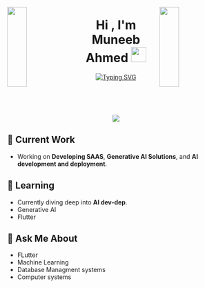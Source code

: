 
<img align="left" src="https://onlinegiftools.com/images/examples-onlinegiftools/sub-zero-mk-without-background.gif" width="30%" height="185pt" style="display:inline;"><img align="right" src="https://media.giphy.com/media/v1.Y2lkPTc5MGI3NjExdmM2cDFpMHgwdm12MnA2ZmJqYmFnYmRwdjl6NW0yMjJoYjJ0M3B0OCZlcD12MV9pbnRlcm5hbF9naWZfYnlfaWQmY3Q9cw/niZOE6XDPWZtvgy5mS/giphy.gif" width="30%" height="185pt" style="display:inline;" >


<h1 align="center">Hi , I'm Muneeb Ahmed <img src="https://media.giphy.com/media/hvRJCLFzcasrR4ia7z/giphy.gif" width="35"></h1>
<p align="center">
<a href="https://git.io/typing-svg"><img src="https://readme-typing-svg.demolab.com?font=Pixelify+Sans&size=50&duration=3500&pause=500&color=5BFB39B8&center=true&vCenter=true&width=900&lines=Passionate+problem+solver;Development+Buff" alt="Typing SVG" /></a>
</p>
<br />
<br />
<br />
<!-- <img align="center" src="https://github-readme-stats.vercel.app/api?username=hydra-bolt&include_all_commits=true&count_private=true&show_icons=true&line_height=30&title_color=CDB4DB&icon_color=CDB4DB&text_color=D3D3D3&bg_color=0A0A0A" alt="Hydra's Github Stats"> -->
<p align="center">
    <img src="https://skillicons.dev/icons?i=html,css,c,cpp,qt,flask,mongodb,nodejs,express,python,tensorflow,js,react,ai" />
  </a>
</p>


## 🔭 Current Work
- Working on **Developing SAAS**, **Generative AI Solutions**, and **AI development and deployment**.

## 🌱 Learning
- Currently diving deep into **AI dev-dep**.
- Generative AI
- Flutter
## 💬 Ask Me About
- FLutter
- Machine Learning
- Database Managment systems
- Computer systems


